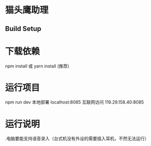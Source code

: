 # 猫头鹰助理


## Build Setup

# 下载依赖
npm install
或 yarn install (推荐)

# 运行项目
npm run dev
本地部署 localhost:8085
互联网访问 119.29.158.40:8085

# 运行说明
.电脑要能支持语音录入（台式机没有外设的需要插入耳机，不然无法运行）



